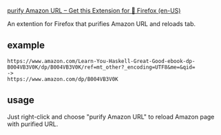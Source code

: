 [purify Amazon URL – Get this Extension for 🦊 Firefox (en-US)](https://addons.mozilla.org/en-US/firefox/addon/purify-amazon-url/)

An extention for Firefox that purifies Amazon URL and reloads tab.

## example
```
https://www.amazon.com/Learn-You-Haskell-Great-Good-ebook-dp-B004VB3V0K/dp/B004VB3V0K/ref=mt_other?_encoding=UTF8&me=&qid=
->
https://www.amazon.com/dp/B004VB3V0K
```

## usage
Just right-click and choose "purify Amazon URL" to reload Amazon page with purified URL.
